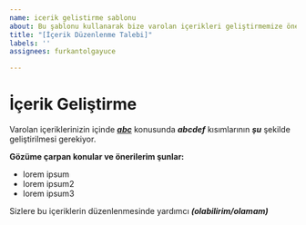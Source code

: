 ```yaml
---
name: icerik gelistirme sablonu
about: Bu şablonu kullanarak bize varolan içerikleri geliştirmemize öneride bulunabilirsin!
title: "[İçerik Düzenlenme Talebi]"
labels: ''
assignees: furkantolgayuce

---
```


# İçerik Geliştirme

Varolan içeriklerinizin içinde ***[abc](link/)*** konusunda ***abcdef*** kısımlarının ***şu*** şekilde geliştirilmesi gerekiyor.

**Gözüme çarpan konular ve önerilerim şunlar:**
- lorem ipsum
- lorem ipsum2
- lorem ipsum3

Sizlere bu içeriklerin düzenlenmesinde yardımcı ***(olabilirim/olamam)***
